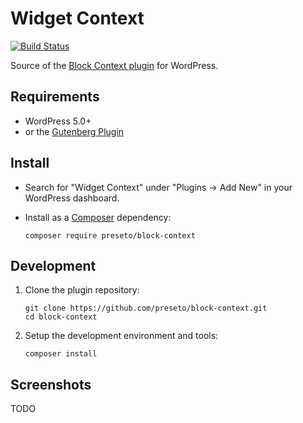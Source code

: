 # Widget Context

[![Build Status](https://travis-ci.org/preseto/block-context.svg?branch=master)](https://travis-ci.org/preseto/block-context)

Source of the [Block Context plugin](https://blockcontext.com) for WordPress.


## Requirements

- WordPress 5.0+
- or the [Gutenberg Plugin](https://wordpress.org/plugins/gutenberg/)


## Install

- Search for "Widget Context" under "Plugins → Add New" in your WordPress dashboard.

- Install as a [Composer](https://packagist.org/packages/preseto/block-context) dependency:

	  composer require preseto/block-context


## Development

1. Clone the plugin repository:

	   git clone https://github.com/preseto/block-context.git
	   cd block-context

2. Setup the development environment and tools:

	   composer install


## Screenshots

TODO
